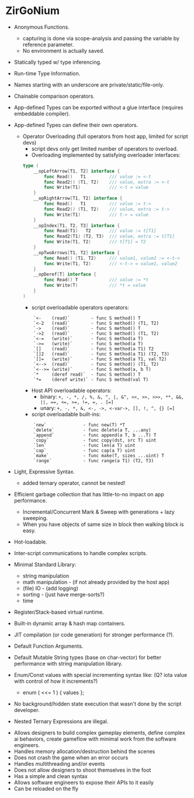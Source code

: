 # ZirGoNium

* Anonymous Functions.
	* capturing is done via scope-analysis and passing the variable by reference parameter.
	* No environment is actually saved.

* Statically typed w/ type inferencing.

* Run-time Type Information.

* Names starting with an underscore are private/static/file-only.

* Chainable comparison operators.

* App-defined Types can be exported without a glue interface (requires embeddable compiler).

* App-defined Types can define their own operators.
	* Operator Overloading (full operators from host app, limited for script devs)
		* script devs only get limited number of operators to overload.
		* Overloading implemented by satisfying overloader interfaces:
		```go
		type (
			__opLeftArrow[T1, T2] interface {
				func Read()   T1         /// value := <-t
				func Read2() (T1, T2)    /// value, extra := <-t
				func Write(T1)           /// <-t = value
			}
			__opRightArrow[T1, T2] interface {
				func Read()   T1         /// value := t->
				func Read2() (T1, T2)    /// value, extra := t->
				func Write(T1)           /// t-> = value
			}
			__opIndex[T1, T2, T3] interface {
				func Read(T1)   T2       /// value := t[T1]
				func Read2(T1) (T2, T3)  /// value, extra := t[T1]
				func Write(T1, T2)       /// t[T1] = T2
			}
			__opTwoArrows[T1, T2] interface {
				func Read() (T1, T2)     /// value1, value2 := <-t->
				func Write(T1, T2)       /// <-t-> = value1, value2
			}
			__opDeref[T] interface {
				func Read() T            /// value := *t
				func Write(T)            /// *t = value
			}
		)
		```
		* script overloadable operators operators:
		```
			`<-    (read)`        - func S method() T
			`<-2   (read)`        - func S method() (T1, T2)
			`->    (read)`        - func S method() T
			`->2   (read)`        - func S method() (T1, T2)
			`<-=   (write)`       - func S method(a T)
			`->=   (write)`       - func S method(a T)
			`[]    (read)`        - func S method(a T1) T2
			`[]2   (read)`        - func S method(a T1) (T2, T3)
			`[]=   (write)`       - func S method(a T1, val T2)
			`<-->  (read)`        - func S method() (T1, T2)
			`<-->= (write)`       - func S method(a, b T)
			`*     (deref read)`  - func S method() T
			`*=    (deref write)` - func S method(val T)
		```
		* Host API overloadable operators:
			* binary: `+, -, *, /, %, &, ^, |, &^, <<, >>, >>>, **, &&, ||, ==, <=, >=, !=, =, . [=]`
			* unary:  `+, -, *, &, <-, ->, <-var->, [], !, ^, {} [=]`
		* script overloadable built-ins:
		```
			`new`              - func new(T) *T
			`delete`           - func delete(a T, ...any)
			`append`           - func append(a T, b ...T) T
			`copy`             - func copy(dst, src T) uint
			`len`              - func len(a T) uint
			`cap`              - func cap(a T) uint
			`make`             - func make(T, sizes ...uint) T
			`range`            - func range(a T1) (T2, T3)
		```

* Light, Expressive Syntax.
	* added ternary operator, cannot be nested!

* Efficient garbage collection that has little-to-no impact on app performance.
	* Incremental/Concurrent Mark & Sweep with generations + lazy sweeping.
	* When you have objects of same size in block then walking block is easy.

* Hot-loadable.
* Inter-script communications to handle complex scripts.

* Minimal Standard Library:
	* string manipulation
	* math manipulation - (if not already provided by the host app)
	* (file) IO - (add logging)
	* sorting - (just have merge-sorts?)
	* time

* Register/Stack-based virtual runtime.

* Built-in dynamic array & hash map containers.

* JIT compilation (or code generation) for stronger performance (?).

* Default Function Arguments.

* Default Mutable String types (base on char-vector) for better performance with string manipulation library.

* Enum/Const values with special incrementing syntax like: (Q? iota value with control of how it increments?)
	* enum ( <<= 1 ) { values };

* No background/hidden state execution that wasn't done by the script developer.

* Nested Ternary Expressions are illegal.


- Allows designers to build complex gameplay elements, define complex ai behaviors, create gameflow with minimal work from the software engineers.
- Handles memory allocation/destruction behind the scenes
- Does not crash the game when an error occurs
- Handles multithreading and/or events
- Does not allow designers to shoot themselves in the foot
- Has a simple and clean syntax
- Allows software engineers to expose their APIs to it easily
- Can be reloaded on the fly
